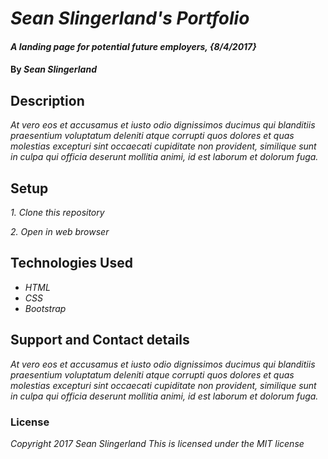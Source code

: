 # _Sean Slingerland's Portfolio_

#### _A landing page for potential future employers, {8/4/2017}_

#### By _**Sean Slingerland**_

## Description

_At vero eos et accusamus et iusto odio dignissimos ducimus qui blanditiis praesentium voluptatum deleniti atque corrupti quos dolores et quas molestias excepturi sint occaecati cupiditate non provident, similique sunt in culpa qui officia deserunt mollitia animi, id est laborum et dolorum fuga._

## Setup

_1. Clone this repository_

_2. Open in web browser_

## Technologies Used

* _HTML_
* _CSS_
* _Bootstrap_

## Support and Contact details

_At vero eos et accusamus et iusto odio dignissimos ducimus qui blanditiis praesentium voluptatum deleniti atque corrupti quos dolores et quas molestias excepturi sint occaecati cupiditate non provident, similique sunt in culpa qui officia deserunt mollitia animi, id est laborum et dolorum fuga._

### License

*Copyright 2017 Sean Slingerland*
*This is licensed under the MIT license*
